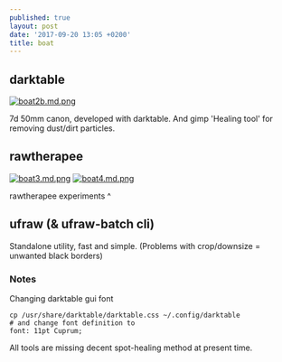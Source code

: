 ```yaml
---
published: true
layout: post
date: '2017-09-20 13:05 +0200'
title: boat
---
```

## darktable

[![boat2b.md.png](https://cdn.scrot.moe/images/2017/09/20/boat2b.md.png)](https://cdn.scrot.moe/images/2017/09/20/boat2b.png)

7d 50mm canon, developed with darktable. And gimp 'Healing tool' for removing dust/dirt particles.

## rawtherapee

[![boat3.md.png](https://cdn.scrot.moe/images/2017/09/20/boat3.md.png)](https://cdn.scrot.moe/images/2017/09/20/boat3.png)
[![boat4.md.png](https://cdn.scrot.moe/images/2017/09/20/boat4.md.png)](https://cdn.scrot.moe/images/2017/09/20/boat4.png)

rawtherapee experiments ^

## ufraw (& ufraw-batch cli)

Standalone utility, fast and simple. (Problems with crop/downsize = unwanted black borders)

### Notes

Changing darktable gui font

    cp /usr/share/darktable/darktable.css ~/.config/darktable
    # and change font definition to
    font: 11pt Cuprum;
    
All tools are missing decent spot-healing method at present time.
